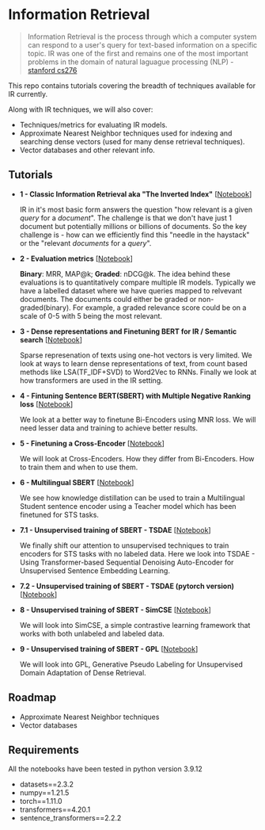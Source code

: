 # Information Retrieval

> Information Retrieval is the process through which a computer system can respond to a user's query for text-based information
> on a specific topic. IR was one of the first and remains one of the most important problems in the domain of natural
> laguague processing (NLP) - [stanford cs276](https://web.stanford.edu/class/cs276/)

This repo contains tutorials covering the breadth of techniques available for IR currently.

Along with IR techniques, we will also cover:
- Techniques/metrics for evaluating IR models.
- Approximate Nearest Neighbor techniques used for indexing and searching dense vectors
     (used for many dense retrieval techniques).
- Vector databases and other relevant info.


## Tutorials

* **1 - Classic Information Retrieval aka "The Inverted Index"** [[Notebook](./1_classic_ir_inverted_index.ipynb)]

    IR in it's most basic form answers the question "how relevant is a given *query* for a *document*". The challenge is
    that we don't have just 1 document but potentially millions or billions of documents. So the key challenge is - how
    can we efficiently find this "needle in the haystack" or the "relevant *documents* for a *query*".

* **2 - Evaluation metrics** [[Notebook](./2_evaluation_metrics_ir.ipynb)]

    **Binary**: MRR, MAP@k; **Graded**: nDCG@k.
    The idea behind these evaluations is to quantitatively compare multiple IR models. Typically we have a labelled dataset where
    we have queries mapped to relvevant documents. The documents could either be graded or non-graded(binary). For example, a
    graded relevance score could be on a scale of 0-5 with 5 being the most relevant.

* **3 - Dense representations and Finetuning BERT for IR / Semantic search** [[Notebook](./3_finetuning_bert_for_ir.ipynb)]

    Sparse represenation of texts using one-hot vectors is very limited. We look at ways to learn dense representations of text,
    from count based methods like LSA(TF_IDF+SVD) to Word2Vec to RNNs. Finally we look at how transformers are used in the IR
    setting.

* **4 - Fintuning Sentence BERT(SBERT) with Multiple Negative Ranking loss** [[Notebook](./4_finetuning_sbert_with_mnr.ipynb)]
    
    We look at a better way to finetune Bi-Encoders using MNR loss. We will need lesser data and training to achieve better
    results.

* **5 - Finetuning a Cross-Encoder** [[Notebook](./5_finetuning_cross_encoder.ipynb)]

    We will look at Cross-Encoders. How they differ from Bi-Encoders. How to train them and when to use them.

* **6 - Multilingual SBERT** [[Notebook](./6_multilingual_sbert.ipynb)]

    We see how knowledge distillation can be used to train a Multilingual Student sentence encoder using a Teacher model which has
    been finetuned for STS tasks.

* **7.1 - Unsupervised training of SBERT - TSDAE** [[Notebook](./7.1_unsupervised_training_tsdae.ipynb)]

    We finally shift our attention to unsupervised techniques to train encoders for STS tasks with no labeled data. Here we look
    into TSDAE - Using Transformer-based Sequential Denoising Auto-Encoder for Unsupervised Sentence Embedding Learning.


* **7.2 - Unsupervised training of SBERT - TSDAE (pytorch version)** [[Notebook](./7.2_unsupervised_training_tsdae_pytorch.ipynb)]

* **8 - Unsupervised training of SBERT - SimCSE** [[Notebook](./8_unsupervised_training_simcse.ipynb)]
    
    We will look into SimCSE, a simple contrastive learning framework that works with both unlabeled and labeled data.

* **9 - Unsupervised training of SBERT - GPL** [[Notebook](./9_unsupervised_training_gpl.ipynb)]

    We will look into GPL, Generative Pseudo Labeling for Unsupervised Domain Adaptation of Dense Retrieval.


## Roadmap

- Approximate Nearest Neighbor techniques
- Vector databases


## Requirements

All the notebooks have been tested in python version 3.9.12

- datasets==2.3.2
- numpy==1.21.5
- torch==1.11.0
- transformers==4.20.1
- sentence_transformers==2.2.2
